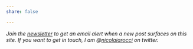 ```yaml
---
share: false

---
```


*Join the [newsletter][nl] to get an email alert when a new post surfaces on
this site. If you want to get in touch, I am @[nicolaiarocci][tw] on twitter.*

 [tw]: http://twitter.com/nicolaiarocci
 [nl]: http://eepurl.com/b-_Pzz

